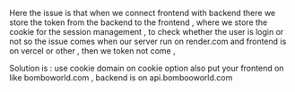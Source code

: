 Here the issue is that when we connect frontend with backend there we store the token from the backend to the frontend , 
where we store the cookie for the session management , to check whether the user is login or not so the issue comes when our server
run on render.com and frontend is on vercel or other , then we token not come ,

Solution is : use cookie domain on cookie option also put your frontend on like bomboworld.com , backend is on api.bombooworld.com
